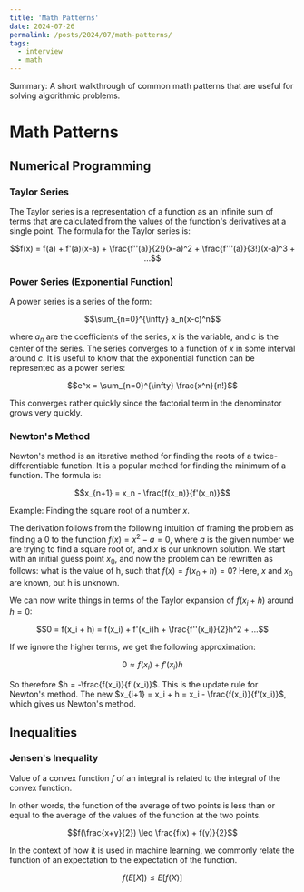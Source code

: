```yaml
---
title: 'Math Patterns'
date: 2024-07-26
permalink: /posts/2024/07/math-patterns/
tags:
  - interview
  - math
---
```


Summary: A short walkthrough of common math patterns that are useful for solving algorithmic problems.

# Math Patterns

## Numerical Programming

### Taylor Series

The Taylor series is a representation of a function as an infinite sum of terms that are calculated from the values of the function's derivatives at a single point. The formula for the Taylor series is:

$$f(x) = f(a) + f'(a)(x-a) + \frac{f''(a)}{2!}(x-a)^2 + \frac{f'''(a)}{3!}(x-a)^3 + ...$$

### Power Series (Exponential Function)

A power series is a series of the form:

$$\sum_{n=0}^{\infty} a_n(x-c)^n$$

where $a_n$ are the coefficients of the series, $x$ is the variable, and $c$ is the center of the series. The series converges to a function of $x$ in some interval around $c$. It is useful to know that the exponential function can be represented as a power series:

$$e^x = \sum_{n=0}^{\infty} \frac{x^n}{n!}$$

This converges rather quickly since the factorial term in the denominator grows very quickly.

### Newton's Method

Newton's method is an iterative method for finding the roots of a twice-differentiable function. It is a popular method for finding the minimum of a function. The formula is:

$$x_{n+1} = x_n - \frac{f(x_n)}{f'(x_n)}$$

Example: Finding the square root of a number $x$.

The derivation follows from the following intuition of framing the problem as finding a 0 to the function $f(x) = x^2 - a = 0$, where $a$ is the given number we are trying to find a square root of, and $x$ is our unknown solution. We start with an initial guess point $x_0$, and now the problem can be rewritten as follows: what is the value of h, such that $f(x) = f(x_0 + h) = 0$? Here, $x$ and $x_0$ are known, but h is unknown.

We can now write things in terms of the Taylor expansion of $f(x_i + h)$ around $h = 0$:

$$0 = f(x_i + h) = f(x_i) + f'(x_i)h + \frac{f''(x_i)}{2}h^2 + ...$$

If we ignore the higher terms, we get the following approximation:

$$0 \approx f(x_i) + f'(x_i)h$$

So therefore $h = -\frac{f(x_i)}{f'(x_i)}$. This is the update rule for Newton's method. The
new $x_{i+1} = x_i + h = x_i - \frac{f(x_i)}{f'(x_i)}$, which gives us Newton's method.


## Inequalities

### Jensen's Inequality
Value of a convex function $f$ of an integral is related to the integral of the convex function.

In other words, the function of the average of two points is less than or equal to the average of the values of the function at the two points.

$$f(\frac{x+y}{2}) \leq \frac{f(x) + f(y)}{2}$$

In the context of how it is used in machine learning, we commonly relate the function of an expectation to the expectation of the function.

$$f(E[X]) \leq E[f(X)]$$
